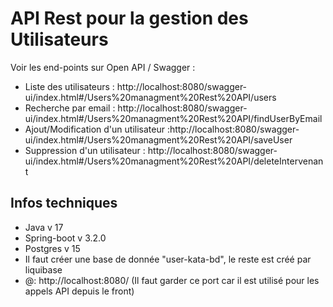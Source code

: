 # API Rest pour la gestion des Utilisateurs

Voir les end-points sur Open API / Swagger :

- Liste des utilisateurs : http://localhost:8080/swagger-ui/index.html#/Users%20managment%20Rest%20API/users
- Recherche par email : http://localhost:8080/swagger-ui/index.html#/Users%20managment%20Rest%20API/findUserByEmail
- Ajout/Modification d'un utilisateur :http://localhost:8080/swagger-ui/index.html#/Users%20managment%20Rest%20API/saveUser
- Suppression d'un utilisateur : http://localhost:8080/swagger-ui/index.html#/Users%20managment%20Rest%20API/deleteIntervenant


## Infos techniques 

- Java v 17
- Spring-boot v 3.2.0
- Postgres v 15
- Il faut créer une base de donnée "user-kata-bd", le reste est créé par liquibase
- @: http://localhost:8080/ (Il faut garder ce port car il est utilisé pour les appels API depuis le front)